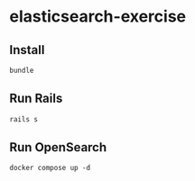 # elasticsearch-exercise

## Install

```sh
bundle
```

## Run Rails

```sh
rails s
```

## Run OpenSearch

```
docker compose up -d
```
